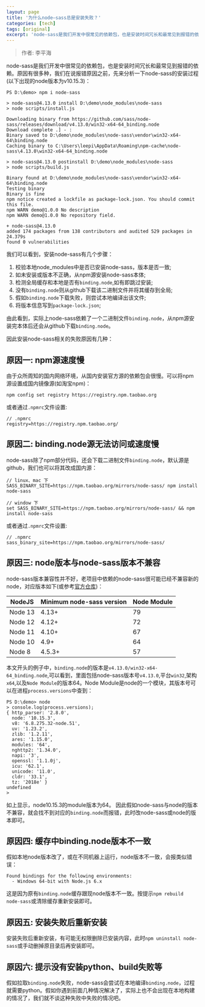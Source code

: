 ```yaml
---
layout: page
title: '为什么node—sass总是安装失败？'
categories: [tech]
tags: [original]
excerpt: 'node-sass是我们开发中很常见的依赖包，也是安装时间冗长和最常见到报错的依赖。原因有很多种，我们在说报错原因之前，先来分析一下node-sass的安装过程。'
---
```

> 作者: 李平海

node-sass是我们开发中很常见的依赖包，也是安装时间冗长和最常见到报错的依赖。原因有很多种，我们在说报错原因之前，先来分析一下node-sass的安装过程(以下出现的node版本为v10.15.3)：

```shell
PS D:\demo> npm i node-sass

> node-sass@4.13.0 install D:\demo\node_modules\node-sass
> node scripts/install.js

Downloading binary from https://github.com/sass/node-sass/releases/download/v4.13.0/win32-x64-64_binding.node
Download complete .] - :
Binary saved to D:\demo\node_modules\node-sass\vendor\win32-x64-64\binding.node
Caching binary to C:\Users\leepi\AppData\Roaming\npm-cache\node-sass\4.13.0\win32-x64-64_binding.node

> node-sass@4.13.0 postinstall D:\demo\node_modules\node-sass
> node scripts/build.js

Binary found at D:\demo\node_modules\node-sass\vendor\win32-x64-64\binding.node
Testing binary
Binary is fine
npm notice created a lockfile as package-lock.json. You should commit this file.
npm WARN demo@1.0.0 No description
npm WARN demo@1.0.0 No repository field.

+ node-sass@4.13.0
added 174 packages from 138 contributors and audited 529 packages in 24.379s
found 0 vulnerabilities
```
我们可以看到，安装node-sass有几个步骤：

1. 校验本地node_modules中是否已安装node-sass，版本是否一致;
2. 如未安装或版本不正确，从npm源安装node-sass本体;
3. 检测全局缓存和本地是否有`binding.node`,如有即跳过安装;
4. 没有`binding.node`则从github下载该二进制文件并将其缓存到全局;
5. 假如`binding.node`下载失败，则尝试本地编译出该文件;
6. 将版本信息写到`package-lock.json`;

由此看到，实际上node-sass依赖了一个二进制文件`binding.node`，从npm源安装完本体后还会从github下载`binding.node`。

因此安装node-sass相关的失败原因有几种：

## 原因一: npm源速度慢

由于众所周知的国内网络环境，从国内安装官方源的依赖包会很慢。可以将npm源设置成国内镜像源(如淘宝npm)：
```shell
npm config set registry https://registry.npm.taobao.org
```
或者通过`.npmrc`文件设置:
```
// .npmrc
registry=https://registry.npm.taobao.org/
```

## 原因二: binding.node源无法访问或速度慢

node-sass除了npm部分代码，还会下载二进制文件`binding.node`，默认源是github，我们也可以将其改成国内源：
```shell
// linux、mac 下
SASS_BINARY_SITE=https://npm.taobao.org/mirrors/node-sass/ npm install node-sass

// window 下
set SASS_BINARY_SITE=https://npm.taobao.org/mirrors/node-sass/ && npm install node-sass
```
或者通过`.npmrc`文件设置:
```
// .npmrc
sass_binary_site=https://npm.taobao.org/mirrors/node-sass/
```

## 原因三: node版本与node-sass版本不兼容

node-sass版本兼容性并不好，老项目中依赖的node-sass很可能已经不兼容新的node，对应版本如下(或参考[官方仓库](https://github.com/sass/node-sass))：

NodeJS | Minimum node-sass version |Node Module
---- | --- | ---
Node 13 | 4.13+ | 79
Node 12 | 4.12+ | 72
Node 11 | 4.10+ | 67
Node 10 | 4.9+ | 64
Node 8 | 4.5.3+ | 57

本文开头的例子中，`binding.node`的版本是`v4.13.0/win32-x64-64_binding.node`,可以看到，里面包括node-sass版本号`v4.13.0`,平台`win32`,架构`x64`,以及`Node Module`的版本64。Node Module是node的一个模块，其版本号可以在进程`process.versions`中查到：
```shell
PS D:\demo> node
> console.log(process.versions);
{ http_parser: '2.8.0',
  node: '10.15.3',
  v8: '6.8.275.32-node.51',
  uv: '1.23.2',
  zlib: '1.2.11',
  ares: '1.15.0',
  modules: '64',
  nghttp2: '1.34.0',
  napi: '3',
  openssl: '1.1.0j',
  icu: '62.1',
  unicode: '11.0',
  cldr: '33.1',
  tz: '2018e' }
undefined
>
```
如上显示，node10.15.3的module版本为64。
因此假如node-sass与node的版本不兼容，就会找不到对应的`binding.node`而报错，此时改node-sass或node的版本即可。

## 原因四: 缓存中binding.node版本不一致
假如本地node版本改了，或在不同机器上运行，node版本不一致，会报类似错误：
```shell
Found bindings for the following environments:
  - Windows 64-bit with Node.js 6.x
```
这是因为原有`binding.node`缓存跟现node版本不一致。按提示`npm rebuild node-sass`或清除缓存重新安装即可。

## 原因五: 安装失败后重新安装
安装失败后重新安装，有可能无权限删除已安装内容，此时`npm uninstall node-sass`或手动删掉原目录后再安装即可。

## 原因六: 提示没有安装python、build失败等
假如拉取`binding.node`失败，node-sass会尝试在本地编译`binding.node`，过程就需要python。假如你遇到前面几种情况解决了，实际上也不会出现在本地构建的情况了，我们就不谈这种失败中失败的情况吧。
